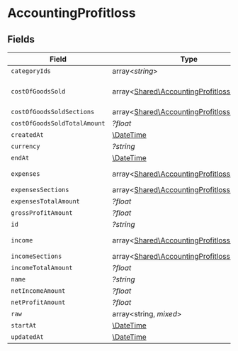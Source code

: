 # AccountingProfitloss


## Fields

| Field                                                                                             | Type                                                                                              | Required                                                                                          | Description                                                                                       |
| ------------------------------------------------------------------------------------------------- | ------------------------------------------------------------------------------------------------- | ------------------------------------------------------------------------------------------------- | ------------------------------------------------------------------------------------------------- |
| `categoryIds`                                                                                     | array<*string*>                                                                                   | :heavy_minus_sign:                                                                                | N/A                                                                                               |
| `costOfGoodsSold`                                                                                 | array<[Shared\AccountingProfitlossCategory](../../Models/Shared/AccountingProfitlossCategory.md)> | :heavy_minus_sign:                                                                                | @deprecated – use cost_of_goods_sold_sections instead                                             |
| `costOfGoodsSoldSections`                                                                         | array<[Shared\AccountingProfitlossSection](../../Models/Shared/AccountingProfitlossSection.md)>   | :heavy_minus_sign:                                                                                | N/A                                                                                               |
| `costOfGoodsSoldTotalAmount`                                                                      | *?float*                                                                                          | :heavy_minus_sign:                                                                                | N/A                                                                                               |
| `createdAt`                                                                                       | [\DateTime](https://www.php.net/manual/en/class.datetime.php)                                     | :heavy_minus_sign:                                                                                | N/A                                                                                               |
| `currency`                                                                                        | *?string*                                                                                         | :heavy_minus_sign:                                                                                | N/A                                                                                               |
| `endAt`                                                                                           | [\DateTime](https://www.php.net/manual/en/class.datetime.php)                                     | :heavy_minus_sign:                                                                                | N/A                                                                                               |
| `expenses`                                                                                        | array<[Shared\AccountingProfitlossCategory](../../Models/Shared/AccountingProfitlossCategory.md)> | :heavy_minus_sign:                                                                                | @deprecated – use expenses_sections instead                                                       |
| `expensesSections`                                                                                | array<[Shared\AccountingProfitlossSection](../../Models/Shared/AccountingProfitlossSection.md)>   | :heavy_minus_sign:                                                                                | N/A                                                                                               |
| `expensesTotalAmount`                                                                             | *?float*                                                                                          | :heavy_minus_sign:                                                                                | N/A                                                                                               |
| `grossProfitAmount`                                                                               | *?float*                                                                                          | :heavy_minus_sign:                                                                                | N/A                                                                                               |
| `id`                                                                                              | *?string*                                                                                         | :heavy_minus_sign:                                                                                | N/A                                                                                               |
| `income`                                                                                          | array<[Shared\AccountingProfitlossCategory](../../Models/Shared/AccountingProfitlossCategory.md)> | :heavy_minus_sign:                                                                                | @deprecated – use income_sections instead                                                         |
| `incomeSections`                                                                                  | array<[Shared\AccountingProfitlossSection](../../Models/Shared/AccountingProfitlossSection.md)>   | :heavy_minus_sign:                                                                                | N/A                                                                                               |
| `incomeTotalAmount`                                                                               | *?float*                                                                                          | :heavy_minus_sign:                                                                                | N/A                                                                                               |
| `name`                                                                                            | *?string*                                                                                         | :heavy_minus_sign:                                                                                | N/A                                                                                               |
| `netIncomeAmount`                                                                                 | *?float*                                                                                          | :heavy_minus_sign:                                                                                | N/A                                                                                               |
| `netProfitAmount`                                                                                 | *?float*                                                                                          | :heavy_minus_sign:                                                                                | N/A                                                                                               |
| `raw`                                                                                             | array<string, *mixed*>                                                                            | :heavy_minus_sign:                                                                                | N/A                                                                                               |
| `startAt`                                                                                         | [\DateTime](https://www.php.net/manual/en/class.datetime.php)                                     | :heavy_minus_sign:                                                                                | N/A                                                                                               |
| `updatedAt`                                                                                       | [\DateTime](https://www.php.net/manual/en/class.datetime.php)                                     | :heavy_minus_sign:                                                                                | N/A                                                                                               |